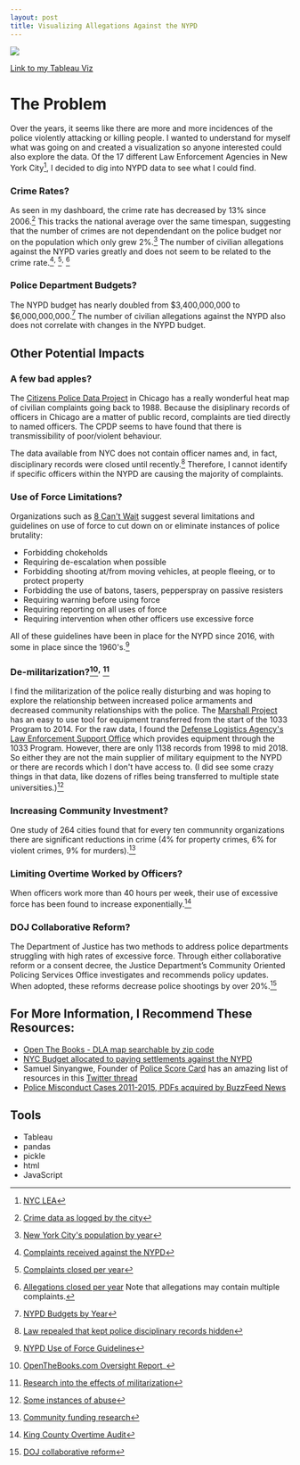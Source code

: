 ```yaml
---
layout: post
title: Visualizing Allegations Against the NYPD
---
```

<div class='tableauPlaceholder' id='viz1593107477922' style='position: relative'><noscript><a href='https:&#47;&#47;randominternetname.github.io&#47;'><img alt=' ' src='https:&#47;&#47;public.tableau.com&#47;static&#47;images&#47;DY&#47;DYHY72DXN&#47;1_rss.png' style='border: none' /></a></noscript><object class='tableauViz'  style='display:none;'><param name='host_url' value='https%3A%2F%2Fpublic.tableau.com%2F' /> <param name='embed_code_version' value='3' /> <param name='path' value='shared&#47;DYHY72DXN' /> <param name='toolbar' value='yes' /><param name='static_image' value='https:&#47;&#47;public.tableau.com&#47;static&#47;images&#47;DY&#47;DYHY72DXN&#47;1.png' /> <param name='animate_transition' value='yes' /><param name='display_static_image' value='yes' /><param name='display_spinner' value='yes' /><param name='display_overlay' value='yes' /><param name='display_count' value='yes' /><param name='language' value='en' /></object></div>                <script type='text/javascript'>                    var divElement = document.getElementById('viz1593107477922');                    var vizElement = divElement.getElementsByTagName('object')[0];                    if ( divElement.offsetWidth > 800 ) { vizElement.style.width='100%';vizElement.style.height=(divElement.offsetWidth*0.75)+'px';} else if ( divElement.offsetWidth > 500 ) { vizElement.style.width='100%';vizElement.style.height=(divElement.offsetWidth*0.75)+'px';} else { vizElement.style.width='100%';vizElement.style.height='1550px';}                     var scriptElement = document.createElement('script');                    scriptElement.src = 'https://public.tableau.com/javascripts/api/viz_v1.js';                    vizElement.parentNode.insertBefore(scriptElement, vizElement);                </script>

[Link to my Tableau Viz](https://public.tableau.com/shared/DYHY72DXN?:display_count=y&:origin=viz_share_link)

# The Problem

Over the years, it seems like there are more and more incidences of the police violently attacking or killing people.  I wanted to understand for myself what was going on and created a visualization so anyone interested could also explore the data.  Of the 17 different Law Enforcement Agencies in New York City[^fn-agencies], I decided to dig into NYPD data to see what I could find.


### Crime Rates?

As seen in my dashboard, the crime rate has decreased by 13% since 2006.[^fn-crime-reports]  This tracks the national average over the same timespan, suggesting that the number of crimes are not dependendant on the police budget nor on the population which only grew 2%.[^fn-population]  The number of civilian allegations against the NYPD varies greatly and does not seem to be related to the crime rate.[^fn-complaints1]<sup>,</sup> [^fn-complaints2]<sup>,</sup> [^fn-complaints3]


### Police Department Budgets?

The NYPD budget has nearly doubled from $3,400,000,000 to $6,000,000,000.[^fn-budget]  The number of civilian allegations against the NYPD also does not correlate with changes in the NYPD budget.


## Other Potential Impacts
### A few bad apples?

The [Citizens Police Data Project](https://beta.cpdp.co/) in Chicago has a really wonderful heat map of civilian complaints going back to 1988.  Because the disiplinary records of officers in Chicago are a matter of public record, complaints are tied directly to named officers.  The CPDP seems to have found that there is transmissibility of poor/violent behaviour.

The data available from NYC does not contain officer names and, in fact, disciplinary records were closed until recently.[^fn-discipline] Therefore, I cannot identify if specific officers within the NYPD are causing the majority of complaints. 


### Use of Force Limitations?

Organizations such as [8 Can't Wait](https://8cantwait.org/) suggest several limitations and guidelines on use of force to cut down on or eliminate instances of police brutality: 

* Forbidding chokeholds
* Requiring de-escalation when possible
* Forbidding shooting at/from moving vehicles, at people fleeing, or to protect property
* Forbidding the use of batons, tasers, pepperspray on passive resisters
* Requiring warning before using force
* Requiring reporting on all uses of force
* Requiring intervention when other officers use excessive force 

All of these guidelines have been in place for the NYPD since 2016, with some in place since the 1960's.[^fn-force]

### De-militarization?[^fn-militarization]<sup>,</sup> [^fn-militarization-research]

I find the militarization of the police really disturbing and was hoping to explore the relationship between increased police armaments and decreased community relationships with the police.  The [Marshall Project](https://www.themarshallproject.org/2014/12/03/the-pentagon-finally-details-its-weapons-for-cops-giveaway#dod-graphic) has an easy to use tool for equipment transferred from the start of the 1033 Program to 2014.  For the raw data, I found the [Defense Logistics Agency's Law Enforcement Support Office](https://www.dla.mil/DispositionServices/FOIA/EFOIALibrary/) which provides equipment through the 1033 Program.  However, there are only 1138 records from 1998 to mid 2018.  So either they are not the main supplier of military equipment to the NYPD or there are records which I don't have access to.  (I did see some crazy things in that data, like dozens of rifles being transferred to multiple state universities.)[^fn-abuses_ten_thirty-three]

### Increasing Community Investment?
One study of 264 cities found that for every ten communnity organizations there are significant reductions in crime (4% for property crimes, 6% for violent crimes, 9% for murders).[^fn-community]  

### Limiting Overtime Worked by Officers?
When officers work more than 40 hours per week, their use of excessive force has been found to increase exponentially.[^fn-overtime]
 
### DOJ Collaborative Reform?
The Department of Justice has two methods to address police departments struggling with high rates of excessive force.  Through either collaborative reform or a consent decree, the Justice Department’s Community Oriented Policing Services Office investigates and recommends policy updates.  When adopted, these reforms decrease police shootings by over 20%.[^fn-DOJ] 

## For More Information, I Recommend These Resources:
* [Open The Books - DLA map searchable by zip code](https://www.openthebooks.com/maps/?Map=1&MapType=Pin&Zip=20740)  
* [NYC Budget allocated to paying settlements against the NYPD](https://data.cityofnewyork.us/City-Government/Claims-Report-Underlying-Settlements-and-Claims-Fi/ex6k-ym48)  
* Samuel Sinyangwe, Founder of [Police Score Card](https://policescorecard.org/) has an amazing list of resources in this [Twitter thread](https://twitter.com/samswey/status/1180655701271732224)  
* [Police Misconduct Cases 2011-2015, PDFs acquired by BuzzFeed News](https://www.buzzfeednews.com/article/kendalltaggart/nypd-police-misconduct-database)  

[^fn-discipline]: [Law repealed that kept police disciplinary records hidden](https://brooklyneagle.com/articles/2020/06/10/new-york-passes-bill-to-unveil-police-discipline-records/)  
[^fn-agencies]: [NYC LEA](https://en.wikipedia.org/wiki/List_of_law_enforcement_agencies_in_New_York_(state)#New_York_City_agencies)
[^fn-crime-reports]: [Crime data as logged by the city](https://data.cityofnewyork.us/Public-Safety/NYPD-Complaint-Data-Historic/qgea-i56i/data)  
[^fn-population]: [New York City's population by year](https://worldpopulationreview.com/us-cities/new-york-city-population/)  
[^fn-complaints1]: [Complaints received against the NYPD](https://data.cityofnewyork.us/Public-Safety/Civilian-Complaint-Review-Board-CCRB-Complaints-Re/63nx-cpi9)  
[^fn-complaints2]: [Complaints closed per year](https://data.cityofnewyork.us/Public-Safety/Civilian-Complaint-Review-Board-CCRB-Complaints-Cl/fx4z-5xg2)  
[^fn-complaints3]: [Allegations closed per year](https://data.cityofnewyork.us/Public-Safety/Civilian-Complaint-Review-Board-CCRB-Allegations-C/xyq2-jjkn) Note that allegations may contain multiple complaints.  
[^fn-budget]: [NYPD Budgets by Year](https://council.nyc.gov/budget/)  
[^fn-abuses_ten_thirty-three]: [Some instances of abuse](https://www.acfcs.org/from-warfighter-to-crimefighter-the-us-1033-program-and-the-risk-of-corruption-and-misuse-of-funds/)  
[^fn-militarization]: [OpenTheBooks.com Oversight Report](https://www.openthebooks.com/assets/1/7/Oversight_Report_-_The_Miltarization_of_America_-_Traditional_Law_Enforcement_Agencies_Raw_Data_Report.pdf )_  
[^fn-militarization-research]: [Research into the effects of militarization](https://www.pnas.org/content/115/37/9181)  
[^fn-force]: [NYPD Use of Force Guidelines](https://www1.nyc.gov/assets/ccrb/downloads/pdf/investigations_pdf/pg221-01-force-guidelines.pdf)  
[^fn-community]: [Community funding research](https://journals.sagepub.com/doi/abs/10.1177/0003122417736289)  
[^fn-overtime]: [King County Overtime Audit](https://www.kingcounty.gov/~/media/depts/auditor/new-web-docs/2017/kcao-overtime-2017/kcao-overtime-2017.ashx?la=en)  
[^fn-DOJ]: [DOJ collaborative reform](https://www.vice.com/en_us/article/kznagw/jeff-sessions-is-walking-away-from-the-best-way-to-reduce-police-shootings)  


## Tools
* Tableau
* pandas
* pickle
* html
* JavaScript